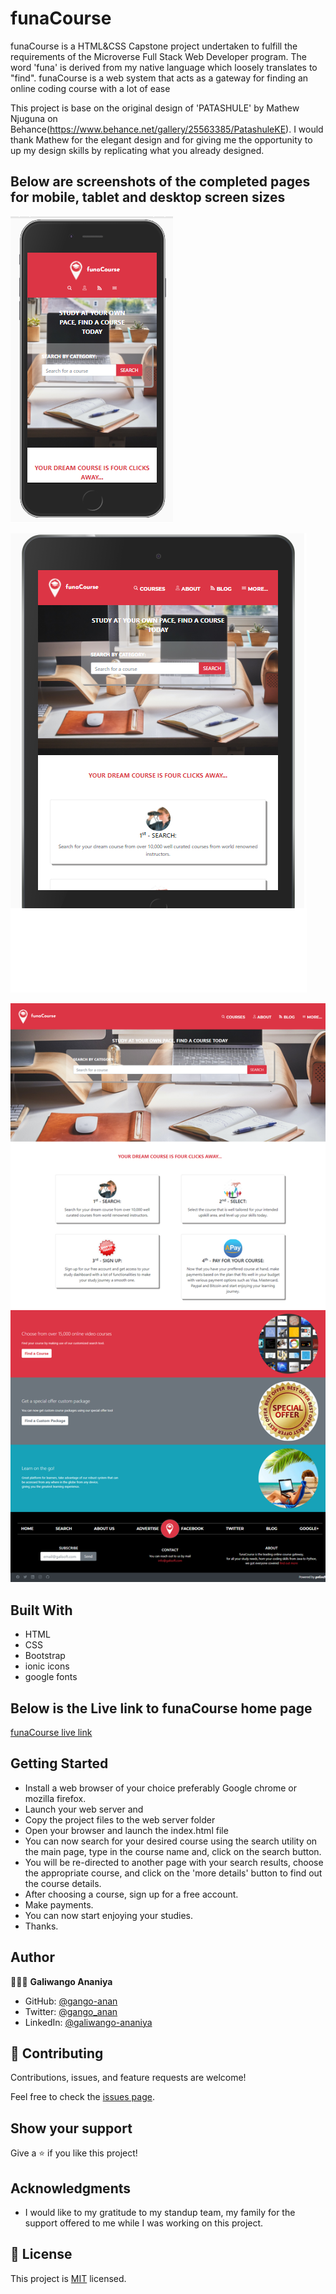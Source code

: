 # funaCourse
funaCourse is a HTML&CSS Capstone project undertaken to fulfill the requirements of the Microverse Full Stack Web Developer program. The word 'funa' is derived from my native language which loosely translates to "find". funaCourse is a web system that acts as a gateway for finding an online coding course with a lot of ease

This project is base on the original design of 'PATASHULE' by Mathew Njuguna on Behance(https://www.behance.net/gallery/25563385/PatashuleKE). I would thank Mathew for the elegant design and for giving me the opportunity to up my design skills by replicating what you already designed.

## Below are screenshots of the completed pages for mobile, tablet and desktop screen sizes

![screenshot](./images/snapshot-mobile-phone.png)

![screenshot](./images/snapshot-talet.png)

![screenshot](./images/snapshot-desktop.png)


## Built With

- HTML
- CSS
- Bootstrap
- ionic icons
- google fonts


## Below is the Live link to funaCourse home page

[funaCourse live link](https://gango-anan.github.io/funaCourse/)

## Getting Started
- Install a web browser of your choice preferably Google chrome or mozilla firefox.
- Launch your web server and
- Copy the project files to the web server folder
- Open your browser and launch the index.html file
- You can now search for your desired course using the search utility on the main page, type in the course name and, click on the search button.
- You will be re-directed to another page with your search results, choose the appropriate course, and click on the 'more details' button to find out the course details.
- After choosing a course, sign up for a free account.
- Make payments.
- You can now start enjoying your studies.
- Thanks.

## Author
👨🏻‍💻 **Galiwango Ananiya**
- GitHub: [@gango-anan](https://github.com/gango-anan)
- Twitter: [@gango_anan](https://twitter.com/gango_anan)
- LinkedIn: [@galiwango-ananiya](https://www.linkedin.com/in/galiwango-ananiya-0800821b4/)


## 🤝 Contributing

Contributions, issues, and feature requests are welcome!

Feel free to check the [issues page](https://github.com/gango-anan/funaCourse/issues).


## Show your support

Give a ⭐️ if you like this project!

## Acknowledgments

- I would like to my gratitude to my standup team, my family for the support offered to me while I was working on this project. 

## 📝 License

This project is [MIT](https://github.com/gango-anan/funaCourse/blob/master/LICENSE) licensed.

